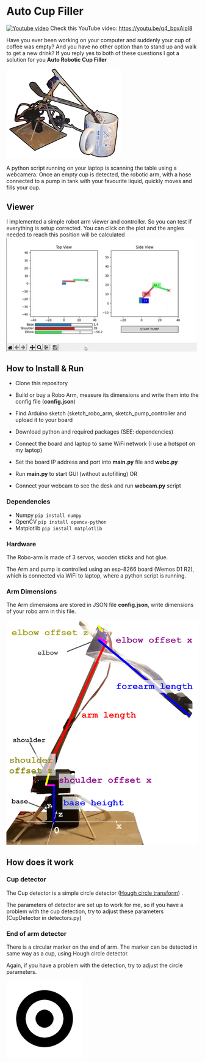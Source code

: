# Auto Cup Filler

[![Youtube video](https://img.youtube.com/vi/q4_bpxAipl8/0.jpg)](https://www.youtube.com/watch?v=q4_bpxAipl8)
Check this YouTube video: https://youtu.be/q4_bpxAipl8

Have you ever been working on your computer and suddenly your cup of coffee was empty? 
And you have no other option than to stand up and walk to get a new drink?
If you reply yes to both of these questions I got a solution for you
**Auto Robotic Cup Filler**


<img src="https://github.com/tomash1234/robot-arm-filler/blob/main/doc/overview_small.png" width="300">

A python script running on your laptop is scanning the table using a webcamera.
Once an empty cup is detected, the robotic arm, with a hose connected 
to a pump in tank with your favourite liquid, quickly moves and fills your cup. 

## Viewer
I implemented a simple robot arm viewer and controller. So you can test if everything is setup corrected.
You can click on the plot and the angles needed to reach this position will be calculated
<img src="https://github.com/tomash1234/robot-arm-filler/blob/main/doc/viewer.gif" width="500">

## How to Install & Run
* Clone this repository
* Build or buy a Robo Arm, measure its dimensions and write them into
  the config file (**config.json**)
* Find Arduino sketch (sketch_robo_arm, sketch_pump_controller and upload it to your board
* Download python and required packages (SEE: dependencies)

* Connect the board and laptop to same WiFi network 
  (I use a hotspot on my laptop)
    
* Set the board IP address and port into **main.py** file and **webc.py**  
* Run **main.py** to start GUI (without autofilling) OR 
* Connect your webcam to see the desk and run **webcam.py** script

### Dependencies
* Numpy   `pip install numpy`
* OpenCV  `pip install opencv-python`
* Matplotlib  `pip install matplotlib`


### Hardware

The Robo-arm is made of 3 servos, wooden sticks and hot glue. 


The Arm and pump is controlled using an esp-8266 board (Wemos D1 R2), 
which is connected via WiFi to laptop, where a python script is running.


### Arm Dimensions

The Arm dimensions are stored in JSON file **config.json**,
write dimensions of your robo arm in this file.

<img src="https://github.com/tomash1234/robot-arm-filler/blob/main/doc/dimensions.jpg" width="600">

## How does it work

### Cup detector
The Cup detector is a simple circle detector ([Hough circle transform](https://docs.opencv.org/4.5.2/da/d53/tutorial_py_houghcircles.html)) .

The parameters of detector are set up to work for me, so if you have 
a problem with the cup detection, try to adjust these parameters (CupDetector in detectors.py)


### End of arm detector

There is a circular marker on the end of arm. The marker can be detected in same way as a cup, using Hough circle detector.

Again, if you have a problem with the detection, try to adjust the circle parameters.

<img src="https://github.com/tomash1234/robot-arm-filler/blob/main/doc/marker.png" alt="Marker" width="200">

